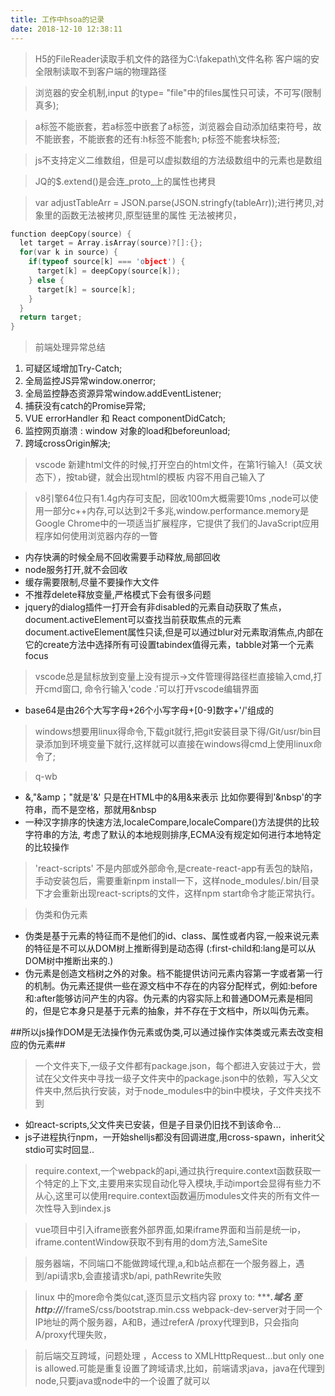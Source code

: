 ```yaml
---
title: 工作中hsoa的记录
date: 2018-12-10 12:38:11
---
```


> H5的FileReader读取手机文件的路径为C:\fakepath\文件名称
 客户端的安全限制读取不到客户端的物理路径

> 浏览器的安全机制,input 的type= "file"中的files属性只可读，不可写(限制真多);

> a标签不能嵌套，若a标签中嵌套了a标签，浏览器会自动添加结束符号，故不能嵌套，不能嵌套的还有:h标签不能套h;
p标签不能套块标签;

> js不支持定义二维数组，但是可以虚拟数组的方法级数组中的元素也是数组

> JQ的$.extend()是会连_proto_上的属性也拷貝

> var adjustTableArr = JSON.parse(JSON.stringfy(tableArr));进行拷贝,对象里的函数无法被拷贝,原型链里的属性
无法被拷贝，
```c
function deepCopy(source) {
  let target = Array.isArray(source)?[]:{};
  for(var k in source) {
    if(typeof source[k] === 'object') {
      target[k] = deepCopy(source[k]);
    } else {
      target[k] = source[k];
    }
  }
  return target;
}
```
> 前端处理异常总结
 1. 可疑区域增加Try-Catch;
 2. 全局监控JS异常window.onerror;
 3. 全局监控静态资源异常window.addEventListener;
 4. 捕获没有catch的Promise异常;
 5. VUE errorHandler 和 React componentDidCatch;
 6. 监控网页崩溃 : window 对象的load和beforeunload;
 7. 跨域crossOrigin解决;

> vscode 新建html文件的时候,打开空白的html文件，在第1行输入!（英文状态下），按tab键，就会出现html的模板
内容不用自己输入了

> v8引擎64位只有1.4g内存可支配，回收100m大概需要10ms
,node可以使用一部分c++内存,可以达到2千多兆,window.performance.memory是Google Chrome中的一项适当扩展程序，它提供了我们的JavaScript应用程序如何使用浏览器内存的一瞥
- 内存快满的时候全局不回收需要手动释放,局部回收
- node服务打开,就不会回收
- 缓存需要限制,尽量不要操作大文件
- 不推荐delete释放变量,严格模式下会有很多问题
- jquery的dialog插件一打开会有非disabled的元素自动获取了焦点，document.activeElement可以查找当前获取焦点的元素
document.activeElement属性只读,但是可以通过blur对元素取消焦点,内部在它的create方法中选择所有可设置tabindex值得元素，tabble对第一个元素focus

> vscode总是鼠标放到变量上没有提示->文件管理得路径栏直接输入cmd,打开cmd窗口, 命令行输入'code .'可以打开vscode编辑界面
- base64是由26个大写字母+26个小写字母+[0-9]数字+'/'组成的

> windows想要用linux得命令,下载git就行,把git安装目录下得/Git/usr/bin目录添加到环境变量下就行,这样就可以直接在windows得cmd上使用linux命令了;

> q-wb
- &amp;,"&amp；"就是'&' 只是在HTML中的&用&amp;来表示
比如你要得到'&nbsp'的字符串，而不是空格，那就用&amp;nbsp
- 一种汉字排序的快速方法,localeCompare,localeCompare()方法提供的比较字符串的方法, 考虑了默认的本地规则排序,ECMA没有规定如何进行本地特定的比较操作

> 'react-scripts' 不是内部或外部命令,是create-react-app有丢包的缺陷，手动安装包后，需要重新npm install一下，这样node_modules/.bin/目录下才会重新出现react-scripts的文件，这样npm start命令才能正常执行。

> 伪类和伪元素
- 伪类是基于元素的特征而不是他们的id、class、属性或者内容,一般来说元素的特征是不可以从DOM树上推断得到是动态得
(:first-child和:lang是可以从DOM树中推断出来的.)
- 伪元素是创造文档树之外的对象。档不能提供访问元素内容第一字或者第一行的机制。伪元素还提供一些在源文档中不存在的内容分配样式，例如:before和:after能够访问产生的内容。伪元素的内容实际上和普通DOM元素是相同的，但是它本身只是基于元素的抽象，并不存在于文档中，所以叫伪元素。

##所以js操作DOM是无法操作伪元素或伪类,可以通过操作实体类或元素去改变相应的伪元素##

> 一个文件夹下,一级子文件都有package.json，每个都进入安装过于大，尝试在父文件夹中寻找一级子文件夹中的package.json中的依赖，写入父文件夹中,然后执行安装，对于node_modules中的bin中模块，子文件夹找不到
- 如react-scripts,父文件夹已安装，但是子目录仍旧找不到该命令...
- js子进程执行npm，一开始shelljs都没有回调进度,用cross-spawn，inherit父stdio可实时回显..

> require.context,一个webpack的api,通过执行require.context函数获取一个特定的上下文,主要用来实现自动化导入模块,手动import会显得有些力不从心,这里可以使用require.context函数遍历modules文件夹的所有文件一次性导入到index.js

> vue项目中引入iframe嵌套外部界面,如果iframe界面和当前是统一ip，iframe.contentWindow获取不到有用的dom方法,SameSite

> 服务器端，不同端口不能做跨域代理,a,和b站点都在一个服务器上，遇到/api请求b,会直接请求b/api, pathRewrite失败

> linux 中的more命令类似cat,逐页显示文档内容
> proxy to: ******.域名 至 http://***/frameS/css/bootstrap.min.css
webpack-dev-server对于同一个IP地址的两个服务器，A和B，通过referA  /proxy代理到B，只会指向 A/proxy代理失败，

> 前后端交互跨域，问题处理 ，Access to XMLHttpRequest...but only one is allowed.可能是重复设置了跨域请求,比如，前端请求java，java在代理到node,只要java或node中的一个设置了就可以